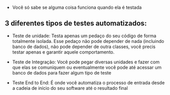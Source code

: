 - Você só sabe se alguma coisa funciona quando ela é testada

## 3 diferentes tipos de testes automatizados:

- Teste de unidade: Testa apenas um pedaço do seu código de forma totalmente isolada. Esse pedaço não pode depender de nada (incluindo banco de dados), não pode depender de outra classes, você precis testar apenas e garantir aquele comportamento.

- Teste de Integração: Você pode pegar diversas unidades e fazer com que elas se comuniquem ou eventualmente você pode até acessar um banco de dados para fazer algum tipo de teste

- Teste End to End: É onde você automatiza o processo de entrada desde a cadeia de início do seu software até o resultado final
